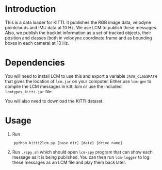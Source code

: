 Introduction
============

This is a data loader for KITTI. It publishes the RGB image data, velodyne pointclouds and IMU
data at 10 Hz. We use LCM to publish these messages. Also, we publish the tracklet information
as a set of tracked objects, their position and classes (both in velodyne coordinate frame and as
bounding boxes in each camera) at 10 Hz.

Dependencies
============

You will need to install LCM to use this and export a variable ``JAVA_CLASSPATH`` that gives the
location of ``lcm.jar`` on your computer. Either use ``lcm-gen`` to compile the LCM messages in
kitti.lcm or use the included ``lcmtypes_kitti.jar`` file.

You will also need to download the KITTI dataset.

Usage
=====

1. Run
```
    python kitti2lcm.py [base_dir] [date] [drive name]
```
2. Run ``./spy.sh`` which should open ``lcm-spy`` program that can show each message as it is being published.
You can then run ``lcm-logger`` to log these messages as an LCM file and play them back later.


